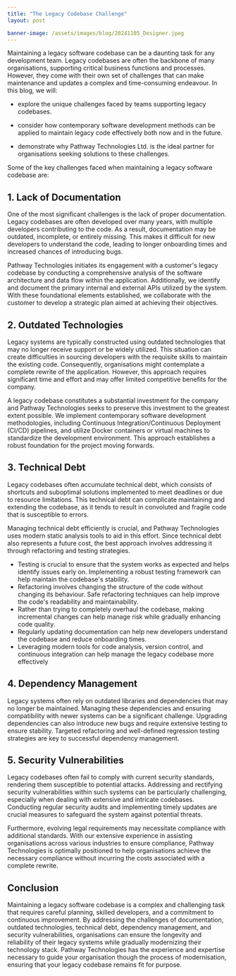 ```yaml
---
title: "The Legacy Codebase Challenge"
layout: post

banner-image: /assets/images/blog/20241105_Designer.jpeg
---
```


Maintaining a legacy software codebase can be a daunting task for any development team. Legacy codebases are often the backbone of many organisations, supporting critical business functions and processes. However, they come with their own set of challenges that can make maintenance and updates a complex and time-consuming endeavour. In this blog, we will:

- explore the unique challenges faced by teams supporting legacy codebases.

- consider how contemporary software development methods can be applied to maintain legacy code effectively both now and in the future.

- demonstrate why Pathway Technologies Ltd. is the ideal partner for organisations seeking solutions to these challenges.

Some of the key challenges faced when maintaining a legacy software codebase are:

## 1. Lack of Documentation

One of the most significant challenges is the lack of proper documentation. Legacy codebases are often developed over many years, with multiple developers contributing to the code. As a result, documentation may be outdated, incomplete, or entirely missing. This makes it difficult for new developers to understand the code, leading to longer onboarding times and increased chances of introducing bugs.

Pathway Technologies initiates its engagement with a customer's legacy codebase by conducting a comprehensive analysis of the software architecture and data flow within the application. Additionally, we identify and document the primary internal and external APIs utilized by the system. With these foundational elements established, we collaborate with the customer to develop a strategic plan aimed at achieving their objectives.

## 2. Outdated Technologies

Legacy systems are typically constructed using outdated technologies that may no longer receive support or be widely utilized. This situation can create difficulties in sourcing developers with the requisite skills to maintain the existing code. Consequently, organisations might contemplate a complete rewrite of the application. However, this approach requires significant time and effort and may offer limited competitive benefits for the company.

A legacy codebase constitutes a substantial investment for the company and Pathway Technologies seeks to preserve this investment to the greatest extent possible. We implement contemporary software development methodologies, including Continuous Integration/Continuous Deployment (CI/CD) pipelines, and utilize Docker containers or virtual machines to standardize the development environment. This approach establishes a robust foundation for the project moving forwards.

## 3. Technical Debt

Legacy codebases often accumulate technical debt, which consists of shortcuts and suboptimal solutions implemented to meet deadlines or due to resource limitations. This technical debt can complicate maintaining and extending the codebase, as it tends to result in convoluted and fragile code that is susceptible to errors.

Managing technical debt efficiently is crucial, and Pathway Technologies uses modern static analysis tools to aid in this effort. Since technical debt also represents a future cost, the best approach involves addressing it through refactoring and testing strategies.

- Testing is crucial to ensure that the system works as expected and helps identify issues early on. Implementing a robust testing framework can help maintain the codebase's stability.
- Refactoring involves changing the structure of the code without changing its behaviour. Safe refactoring techniques can help improve the code's readability and maintainability.
- Rather than trying to completely overhaul the codebase, making incremental changes can help manage risk while gradually enhancing code quality.
- Regularly updating documentation can help new developers understand the codebase and reduce onboarding times.
- Leveraging modern tools for code analysis, version control, and continuous integration can help manage the legacy codebase more effectively

## 4. Dependency Management

Legacy systems often rely on outdated libraries and dependencies that may no longer be maintained. Managing these dependencies and ensuring compatibility with newer systems can be a significant challenge. Upgrading dependencies can also introduce new bugs and require extensive testing to ensure stability. Targeted refactoring and well-defined regression testing strategies are key to successful dependency management.

## 5. Security Vulnerabilities

Legacy codebases often fail to comply with current security standards, rendering them susceptible to potential attacks. Addressing and rectifying security vulnerabilities within such systems can be particularly challenging, especially when dealing with extensive and intricate codebases. Conducting regular security audits and implementing timely updates are crucial measures to safeguard the system against potential threats.

Furthermore, evolving legal requirements may necessitate compliance with additional standards. With our extensive experience in assisting organisations across various industries to ensure compliance, Pathway Technologies is optimally positioned to help organisations achieve the necessary compliance without incurring the costs associated with a complete rewrite.

## Conclusion

Maintaining a legacy software codebase is a complex and challenging task that requires careful planning, skilled developers, and a commitment to continuous improvement. By addressing the challenges of documentation, outdated technologies, technical debt, dependency management, and security vulnerabilities, organisations can ensure the longevity and reliability of their legacy systems while gradually modernizing their technology stack. Pathway Technologies has the experience and expertise necessary to guide your organisation though the process of modernisation, ensuring that your legacy codebase remains fit for purpose.

 